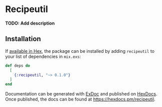 # Recipeutil

**TODO: Add description**

## Installation

If [available in Hex](https://hex.pm/docs/publish), the package can be installed
by adding `recipeutil` to your list of dependencies in `mix.exs`:

```elixir
def deps do
  [
    {:recipeutil, "~> 0.1.0"}
  ]
end
```

Documentation can be generated with [ExDoc](https://github.com/elixir-lang/ex_doc)
and published on [HexDocs](https://hexdocs.pm). Once published, the docs can
be found at <https://hexdocs.pm/recipeutil>.

